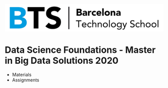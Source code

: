 ![BTS](/Logo-BTS.jpg)

# Data Science Foundations - Master in Big Data Solutions 2020
- Materials 
- Assignments 

